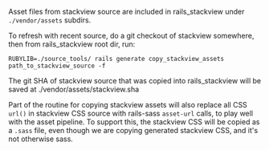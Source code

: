 Asset files from stackview source are included in rails_stackview under 
`./vendor/assets` subdirs. 

To refresh with recent source, do a git checkout of stackview somewhere, then
from rails_stackview root dir, run:

    RUBYLIB=./source_tools/ rails generate copy_stackview_assets path_to_stackview_source -f

The git SHA of stackview source that was copied into rails_stackview will be
saved at ./vendor/assets/stackview.sha

Part of the routine for copying stackview assets will also replace all
CSS `url()` in stackview CSS source with rails-sass `asset-url` calls, to
play well with the asset pipeline.  To support this, the stackview
CSS will be copied as a `.sass` file, even though we are copying generated
stackview CSS, and it's not otherwise sass. 